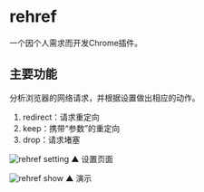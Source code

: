 # rehref

一个因个人需求而开发Chrome插件。

## 主要功能

分析浏览器的网络请求，并根据设置做出相应的动作。

1. redirect：请求重定向
2. keep：携带“参数”的重定向
3. drop：请求堵塞

![rehref setting](https://user-images.githubusercontent.com/42078581/51788729-6b57df80-21bc-11e9-9002-6509439a2a48.png)
▲ 设置页面

![rehref show](https://user-images.githubusercontent.com/42078581/51788744-98a48d80-21bc-11e9-94c2-cdd05dfb139c.gif)
▲ 演示

